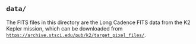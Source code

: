 ## `data/` ##
The FITS files in this directory are the Long Cadence FITS data from the K2
Kepler mission, which can be downloaded from [`https://archive.stsci.edu/pub/k2/target_pixel_files/`](https://archive.stsci.edu/pub/k2/target_pixel_files/).
